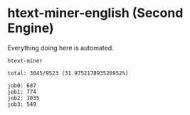 # htext-miner-english (Second Engine)

Everything doing here is automated.

```
htext-miner

total: 3045/9523 (31.975217893520952%)

job0: 687
job1: 774
job2: 1035
job3: 549
```